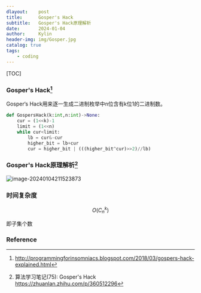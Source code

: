 ```yaml
---
dlayout:    post
title:      Gosper's Hack
subtitle:   Gosper's Hack原理解析
date:       2024-01-04
author:     Kylin
header-img: img/Gosper.jpg
catalog: true
tags:
    - coding
---
```




[TOC]

### Gosper's Hack[^1] 

Gosper‘s Hack用来逐一生成二进制枚举中n位含有k位1的二进制数。

```python
def GospersHack(k:int,n:int)->None:
	cur = (1<<k)-1
    limit = (1<<n)
    while cur<limit:
        lb = cur&-cur
        higher_bit = lb+cur
        cur = higher_bit | (((higher_bit^cur)>>2)//lb)
```



### Gosper's Hack原理解析[^2] 

![image-20240104211523873](https://kylinhub.oss-cn-shanghai.aliyuncs.com/image-20240104211523873.png)

### 时间复杂度

$$O(C_n^k)$$

即子集个数



### Reference

[^1]: http://programmingforinsomniacs.blogspot.com/2018/03/gospers-hack-explained.html
[^2]: 算法学习笔记(75): Gosper's Hack https://zhuanlan.zhihu.com/p/360512296

